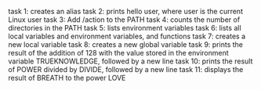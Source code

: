 task 1: creates an alias
task 2: prints hello user, where user is the current Linux user
task 3: Add /action to the PATH
task 4: counts the number of directories in the PATH
task 5: lists environment variables
task 6: lists all local variables and environment variables, and functions
task 7: creates a new local variable
task 8: creates a new global variable
task 9: prints the result of the addition of 128 with the value stored in the environment variable TRUEKNOWLEDGE, followed by a new line
task 10: prints the result of POWER divided by DIVIDE, followed by a new line
task 11: displays the result of BREATH to the power LOVE
